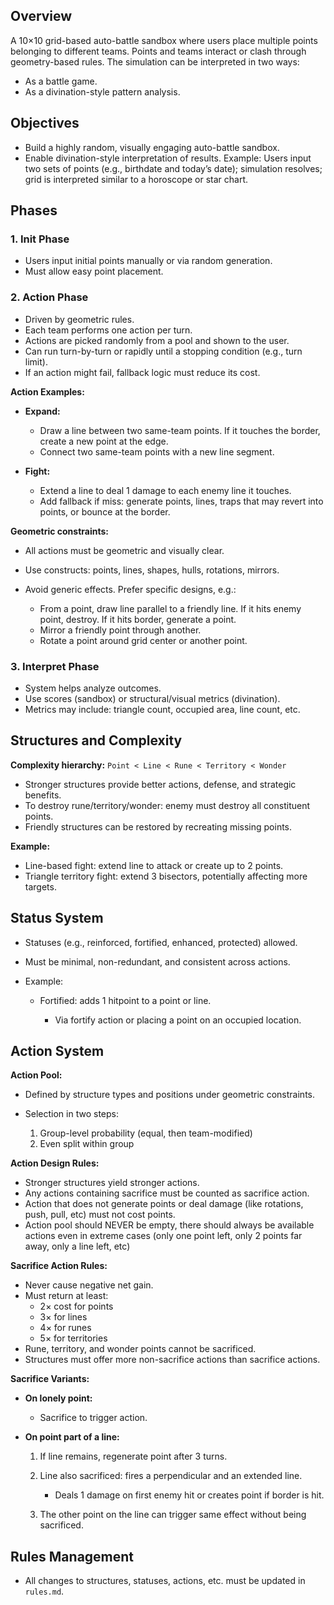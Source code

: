 
## **Overview**

A 10×10 grid-based auto-battle sandbox where users place multiple points belonging to different teams. Points and teams interact or clash through geometry-based rules. The simulation can be interpreted in two ways:

* As a battle game.
* As a divination-style pattern analysis.

## **Objectives**

* Build a highly random, visually engaging auto-battle sandbox.
* Enable divination-style interpretation of results.
  Example: Users input two sets of points (e.g., birthdate and today’s date); simulation resolves; grid is interpreted similar to a horoscope or star chart.

## **Phases**

### 1. **Init Phase**

* Users input initial points manually or via random generation.
* Must allow easy point placement.

### 2. **Action Phase**

* Driven by geometric rules.
* Each team performs one action per turn.
* Actions are picked randomly from a pool and shown to the user.
* Can run turn-by-turn or rapidly until a stopping condition (e.g., turn limit).
* If an action might fail, fallback logic must reduce its cost.

**Action Examples:**

* **Expand:**

  * Draw a line between two same-team points. If it touches the border, create a new point at the edge.
  * Connect two same-team points with a new line segment.
* **Fight:**

  * Extend a line to deal 1 damage to each enemy line it touches.
  * Add fallback if miss: generate points, lines, traps that may revert into points, or bounce at the border.

**Geometric constraints:**

* All actions must be geometric and visually clear.
* Use constructs: points, lines, shapes, hulls, rotations, mirrors.
* Avoid generic effects. Prefer specific designs, e.g.:

  * From a point, draw line parallel to a friendly line. If it hits enemy point, destroy. If it hits border, generate a point.
  * Mirror a friendly point through another.
  * Rotate a point around grid center or another point.

### 3. **Interpret Phase**

* System helps analyze outcomes.
* Use scores (sandbox) or structural/visual metrics (divination).
* Metrics may include: triangle count, occupied area, line count, etc.

## **Structures and Complexity**

**Complexity hierarchy:**
`Point < Line < Rune < Territory < Wonder`

* Stronger structures provide better actions, defense, and strategic benefits.
* To destroy rune/territory/wonder: enemy must destroy all constituent points.
* Friendly structures can be restored by recreating missing points.

**Example:**

* Line-based fight: extend line to attack or create up to 2 points.
* Triangle territory fight: extend 3 bisectors, potentially affecting more targets.

## **Status System**

* Statuses (e.g., reinforced, fortified, enhanced, protected) allowed.
* Must be minimal, non-redundant, and consistent across actions.
* Example:

  * Fortified: adds 1 hitpoint to a point or line.

    * Via fortify action or placing a point on an occupied location.

## **Action System**

**Action Pool:**

* Defined by structure types and positions under geometric constraints.
* Selection in two steps:

  1. Group-level probability (equal, then team-modified)
  2. Even split within group

**Action Design Rules:**

* Stronger structures yield stronger actions.
* Any actions containing sacrifice must be counted as sacrifice action.
* Action that does not generate points or deal damage (like rotations, push, pull, etc) must not cost points.
* Action pool should NEVER be empty, there should always be available actions even in extreme cases (only one point left, only 2 points far away, only a line left, etc)

**Sacrifice Action Rules:**

* Never cause negative net gain.
* Must return at least:
  * 2× cost for points
  * 3× for lines
  * 4× for runes
  * 5× for territories
* Rune, territory, and wonder points cannot be sacrificed.
* Structures must offer more non-sacrifice actions than sacrifice actions.

**Sacrifice Variants:**

* **On lonely point:**

  * Sacrifice to trigger action.
* **On point part of a line:**

  1. If line remains, regenerate point after 3 turns.
  2. Line also sacrificed: fires a perpendicular and an extended line.

     * Deals 1 damage on first enemy hit or creates point if border is hit.
  3. The other point on the line can trigger same effect without being sacrificed.

## **Rules Management**

* All changes to structures, statuses, actions, etc. must be updated in `rules.md`.
